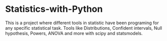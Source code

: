 # Statistics-with-Python
This is a project where different tools in statistic have been programing for any specific statistical task.
Tools like Distributions, Confident intervals, Null hypothesis, Powers, ANOVA and more with scipy and statsmodels.
